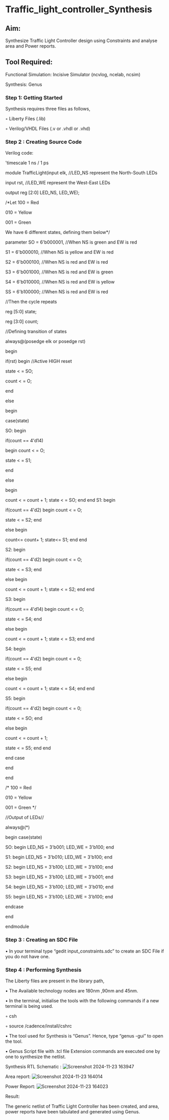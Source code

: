 # Traffic_light_controller_Synthesis

## Aim:

Synthesize Traffic Light Controller design using Constraints and analyse area and Power reports.

## Tool Required:

Functional Simulation: Incisive Simulator (ncvlog, ncelab, ncsim)

Synthesis: Genus

### Step 1: Getting Started

Synthesis requires three files as follows,

◦ Liberty Files (.lib)

◦ Verilog/VHDL Files (.v or .vhdl or .vhd)

### Step 2 : Creating Source Code
Verilog code: 

'timescale 1 ns / 1 ps

module TrafficLight(input elk, //LED_NS represent the North-South LEDs

input rst, //LED_WE represent the West-East LEDs          

output reg [2:0] LED_NS, LED_WE);

/*Let 100 = Red

010 = Yellow                         

001 = Green

We have 6 different states, defining them below*/

parameter SO = 6'b000001, //When NS is green and EW is red 

S1 = 6'b000010, //When NS is yellow and EW is red

S2 = 6'b000100, //When NS is red and EW is red

S3 = 6'b001000, //When NS is red and EW is green

S4 = 6'b010000, //When NS is red and EW is yellow 

SS = 6'b100000; //When NS is red and EW is red

//Then the cycle repeats 

reg [5:0] state;

reg [3:0] count;

//Defining transition of states 

always@(posedge elk or posedge rst)

begin

if(rst) begin //Active HIGH reset 

state < = SO;

count < = O;

end 

else

begin 

case(state)

SO: begin

if(count == 4'd14) 

begin count < = O; 

state < = S1; 

end 

else 

begin

count < = count + 1; state < = SO; end end 
S1: begin

if(count == 4'd2) begin count < = O; 

state < = S2; end 

else begin

count<= count+ 1; state<= S1; end end

S2: begin

if(count == 4'd2) begin count < = O; 

state < = S3; end 

else begin

count < = count + 1; state < = S2; end end 

S3: begin

if(count == 4'd14) begin count < = O; 

state < = S4; end

else begin

count < = count + 1; state < = S3; end end 

S4: begin

if(count == 4'd2) begin count < = 0; 

state < = S5; end 

else begin

count < = count + 1; state < = S4; end end

S5: begin

if(count == 4'd2) begin count < = 0; 

state < = SO; end 

else begin

count < = count + 1; 

state < = S5; end end 

end case

end 

end

/* 100 = Red

010 = Yellow                         

001 = Green  */

//Output of LEDs// 

always@(*)

begin case(state)

SO: begin LED_NS = 3'b001; LED_WE = 3'b100; end

S1: begin LED_NS = 3'b010; LED_WE = 3'b100; end 

S2: begin LED_NS = 3'b100; LED_WE = 3'b100; end 

S3: begin LED_NS = 3'b100; LED_WE = 3'b001; end 

S4: begin LED_NS = 3'b100; LED_WE = 3'b010; end 

S5: begin LED_NS = 3'b100; LED_WE = 3'b100; end 

endcase

end

endmodule

### Step 3 : Creating an SDC File

•	In your terminal type “gedit input_constraints.sdc” to create an SDC File if you do not have one.

### Step 4 : Performing Synthesis

The Liberty files are present in the library path,

• The Available technology nodes are 180nm ,90nm and 45nm.

• In the terminal, initialise the tools with the following commands if a new terminal is being used.

◦ csh

◦ source /cadence/install/cshrc

• The tool used for Synthesis is “Genus”. Hence, type “genus -gui” to open the tool.

• Genus Script file with .tcl file Extension commands are executed one by one to synthesize the netlist.

Synthesis RTL Schematic :
![Screenshot 2024-11-23 163947](https://github.com/user-attachments/assets/286400d9-dd38-42ba-bba7-d75674fe02f1)

Area report:
![Screenshot 2024-11-23 164014](https://github.com/user-attachments/assets/02af0fe4-cfc2-4a14-a519-a1a76c215bf0)

Power Report:
![Screenshot 2024-11-23 164023](https://github.com/user-attachments/assets/07773af9-8f9a-4461-894d-2b55fc3d6dc4)

Result:

The generic netlist of Traffic Light Controller has been created, and area, power reports have been tabulated and generated using Genus.

